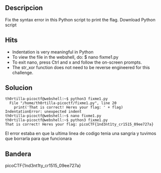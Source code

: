 ## Descripcion
Fix the syntax error in this Python script to print the flag.
Download Python script

## Hits
- Indentation is very meaningful in Python
- To view the file in the webshell, do: $ nano fixme1.py
- To exit nano, press Ctrl and x and follow the on-screen prompts.
- The str_xor function does not need to be reverse engineered for this challenge.

## Solucion
```
th0rtilla-picoctf@webshell:~$ python3 fixme1.py
  File "/home/th0rtilla-picoctf/fixme1.py", line 20
    print('That is correct! Heres your flag: ' + flag)
IndentationError: unexpected indent
th0rtilla-picoctf@webshell:~$ nano fixme1.py
th0rtilla-picoctf@webshell:~$ python3 fixme1.py 
That is correct! Heres your flag: picoCTF{1nd3nt1ty_cr1515_09ee727a}
```
El error estaba en que la ultima linea de codigo tenia una sangria y tuvimos que borrarla para que funcionara
## Bandera
picoCTF{1nd3nt1ty_cr1515_09ee727a}
